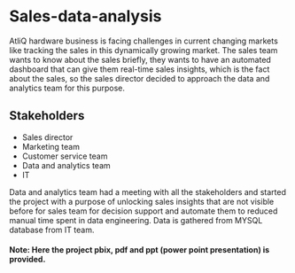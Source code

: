 # Sales-data-analysis

AtliQ hardware business is facing challenges in current changing markets like tracking the sales in this dynamically growing market. The sales team wants to know about the sales briefly, they wants to have an automated dashboard that can give them real-time sales insights, which is the fact about the sales, so the sales director decided to approach the data and analytics team for this purpose.


## Stakeholders
- Sales director
- Marketing team
- Customer service team
- Data and analytics team
- IT

Data and analytics team had a meeting with all the stakeholders and started the project with a purpose of unlocking sales insights that are not visible before for sales team for decision support and automate them to reduced manual time spent in data engineering. Data is gathered from MYSQL database from IT team.

#### Note: Here the project pbix, pdf and ppt (power point presentation) is provided.
